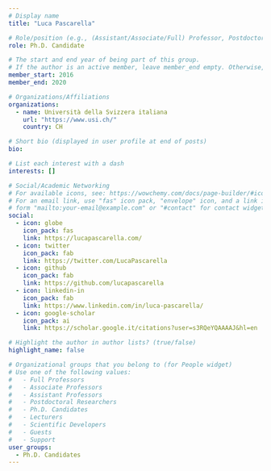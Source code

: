 ```yaml
---
# Display name
title: "Luca Pascarella"

# Role/position (e.g., (Assistant/Associate/Full) Professor, Postdoctoral Researchers, Ph.D. Candidate)
role: Ph.D. Candidate

# The start and end year of being part of this group.
# If the author is an active member, leave member_end empty. Otherwise, fill in.
member_start: 2016
member_end: 2020

# Organizations/Affiliations
organizations:
  - name: Università della Svizzera italiana
    url: "https://www.usi.ch/"
    country: CH

# Short bio (displayed in user profile at end of posts)
bio:

# List each interest with a dash
interests: []

# Social/Academic Networking
# For available icons, see: https://wowchemy.com/docs/page-builder/#icons
# For an email link, use "fas" icon pack, "envelope" icon, and a link in the
# form "mailto:your-email@example.com" or "#contact" for contact widget.
social:
  - icon: globe
    icon_pack: fas
    link: https://lucapascarella.com/
  - icon: twitter
    icon_pack: fab
    link: https://twitter.com/LucaPascarella
  - icon: github
    icon_pack: fab
    link: https://github.com/lucapascarella
  - icon: linkedin-in
    icon_pack: fab
    link: https://www.linkedin.com/in/luca-pascarella/
  - icon: google-scholar
    icon_pack: ai
    link: https://scholar.google.it/citations?user=s3RQeYQAAAAJ&hl=en

# Highlight the author in author lists? (true/false)
highlight_name: false

# Organizational groups that you belong to (for People widget)
# Use one of the following values: 
#   - Full Professors
#   - Associate Professors
#   - Assistant Professors
#   - Postdoctoral Researchers
#   - Ph.D. Candidates
#   - Lecturers
#   - Scientific Developers
#   - Guests
#   - Support
user_groups:
  - Ph.D. Candidates
---
```

